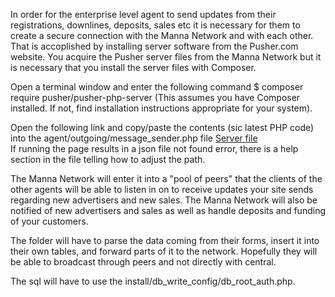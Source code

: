 In order for the enterprise level agent to send updates from their registrations, downlines, deposits, sales etc it is necessary for them to create a secure connection with the Manna Network and with each other. That is accoplished by installing server software from the Pusher.com website. You acquire the Pusher server files from the Manna Network but it is necessary that you install the server files with Composer.  

Open a terminal window and enter the following command
$ composer require pusher/pusher-php-server 
(This assumes you have Composer installed. If not, find installation instructions appropriate for your system).



Open the following link and copy/paste the contents (sic latest PHP code) into the agent/outgoing/message_sender.php file</h4>
<a href="https://mannanetwork.co/agent/install/create_pusher/server.txt">Server file</a><br>
If running the page results in a json file not found error, there is a help section in the file telling how to adjust the path.

The Manna Network will enter it into a "pool of peers" that the clients of the other agents will be able to listen in on to receive updates your site sends regarding new advertisers and new sales. The Manna Network will also be notified of new advertisers and sales as well as handle deposits and funding of your customers. 

The folder will have to parse the data coming from their forms, insert it into their own tables, and forward parts of it to the network. Hopefully they will be able to broadcast through peers and not directly with central.

The sql will have to use the install/db_write_config/db_root_auth.php. 
